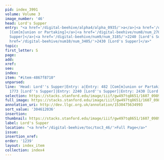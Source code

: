 ```yaml
---
pid: index_3991
volume: Volume 3
image_number: '46'
head: Lord's Supper
entry: "<a href='/digital-beehive/alpha4/alpha_0935/'>a</a>|<a href='/digital-beehive/num2/num_0603/'>482
  [Com[m]union or Partaking]</a>|<a href='/digital-beehive/num8/num_2704/'>1773 [Lord's
  Supper]</a>|<a href='/digital-beehive/num9/num_3185/'>2240 [Lord's Supper]</a>|<a
  href='/digital-beehive/num10/num_3405/'>2430 [Lord's Supper]</a>"
topic:
first_letter: S
page:
add:
xref:
see:
index:
item: "#item-4867f8710"
unparsed:
line: 'Head: Lord''s Supper|Entry: a|Entry: 482 [Com[m]union or Partaking]|Entry:
  1773 [Lord''s Supper]|Entry: 2240 [Lord''s Supper]|Entry: 2430 [Lord''s Supper]|#item-4867f8710'
selection: https://stacks.stanford.edu/image/iiif/gw497tq8651/1607_0989/459,2036,720,136/full/0/default.jpg
full_image: https://stacks.stanford.edu/image/iiif/gw497tq8651/1607_0989/full/full/0/default.jpg
annotation_uri: http://dev.llgc.org.uk/annotation/1530475634993
sort_value: '304612036'
insertion:
thumbnail: https://stacks.stanford.edu/image/iiif/gw497tq8651/1607_0989/459,2036,720,136/150,/0/default.jpg
label: Lord's Supper
location: "<a href='/digital-beehive/toc/toc3_46/'>Full Page</a>"
issue:
insertion_xref:
order: '1239'
layout: index_item
collection: index4
---
```

